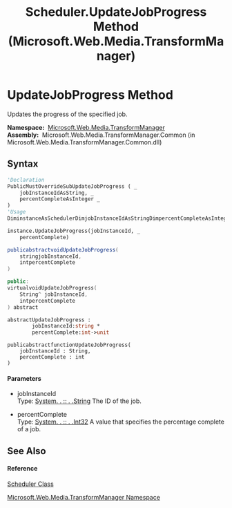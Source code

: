 ﻿---
title: Scheduler.UpdateJobProgress Method  (Microsoft.Web.Media.TransformManager)
TOCTitle: UpdateJobProgress Method
ms:assetid: M:Microsoft.Web.Media.TransformManager.Scheduler.UpdateJobProgress(System.String,System.Int32)
ms:mtpsurl: https://msdn.microsoft.com/en-us/library/microsoft.web.media.transformmanager.scheduler.updatejobprogress(v=VS.90)
ms:contentKeyID: 35521091
ms.date: 06/14/2012
mtps_version: v=VS.90
f1_keywords:
- Microsoft.Web.Media.TransformManager.Scheduler.UpdateJobProgress
dev_langs:
- CSharp
- JScript
- VB
- FSharp
- c++
api_location:
- Microsoft.Web.Media.TransformManager.Common.dll
api_name:
- Microsoft.Web.Media.TransformManager.Scheduler.UpdateJobProgress
api_type:
- Managed
topic_type:
- apiref
- kbSyntax
product_family_name: VS
ROBOTS: INDEX,FOLLOW
---

# UpdateJobProgress Method

Updates the progress of the specified job.

**Namespace:**  [Microsoft.Web.Media.TransformManager](microsoft-web-media-transformmanager-namespace.md)  
**Assembly:**  Microsoft.Web.Media.TransformManager.Common (in Microsoft.Web.Media.TransformManager.Common.dll)

## Syntax

``` vb
'Declaration
PublicMustOverrideSubUpdateJobProgress ( _
    jobInstanceIdAsString, _
    percentCompleteAsInteger _
)
'Usage
DiminstanceAsSchedulerDimjobInstanceIdAsStringDimpercentCompleteAsInteger

instance.UpdateJobProgress(jobInstanceId, _
    percentComplete)
```

``` csharp
publicabstractvoidUpdateJobProgress(
    stringjobInstanceId,
    intpercentComplete
)
```

``` c++
public:
virtualvoidUpdateJobProgress(
    String^ jobInstanceId, 
    intpercentComplete
) abstract
```

``` fsharp
abstractUpdateJobProgress : 
        jobInstanceId:string * 
        percentComplete:int->unit
```

``` jscript
publicabstractfunctionUpdateJobProgress(
    jobInstanceId : String, 
    percentComplete : int
)
```

#### Parameters

  - jobInstanceId  
    Type: [System. . :: . .String](https://msdn.microsoft.com/en-us/library/s1wwdcbf\(v=vs.90\))  
    The ID of the job.  

<!-- end list -->

  - percentComplete  
    Type: [System. . :: . .Int32](https://msdn.microsoft.com/en-us/library/td2s409d\(v=vs.90\))  
    A value that specifies the percentage complete of a job.  

## See Also

#### Reference

[Scheduler Class](scheduler-class-microsoft-web-media-transformmanager.md)

[Microsoft.Web.Media.TransformManager Namespace](microsoft-web-media-transformmanager-namespace.md)

